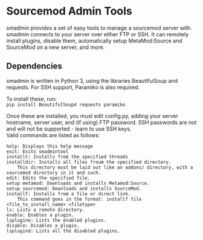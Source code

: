 # Sourcemod Admin Tools
smadmin provides a set of easy tools to manage a sourcemod server with.  
smadmin connects to your server over either FTP or SSH. It can remotely install plugins, disable them, automatically setup MetaMod:Source and SourceMod on a new server, and more.  
  
## Dependencies
smadmin is written in Python 3, using the libraries BeautifulSoup and requests. For SSH support, Paramiko is also required.  

To install these, run:  
```pip install BeautifulSoup4 requests paramiko```

Once these are installed, you must edit config.py, adding your server hostname, server user, and (if using) FTP password. SSH passwords are not and will not be supported - learn to use SSH keys.  
Valid commands are listed as follows:
```
help: Displays this help message
exit: Exits smadmintool
installt: Installs from the specified threads
installdir: Installs all files froum the specified directory.
	This directory must be laid out like an addons/ directory, with a sourcemod directory in it and such.
edit: Edits the specified file.
setup metamod: Downloads and installs Metamod:Source.
setup sourcemod: Downloads and installs SourceMod.
installf: Installs from a file or direct link.
	This command goes in the format: installf file <file_to_install_name> <filetype>
ls: Lists a remote directory.
enable: Enables a plugin.
lsplugine: Lists the enabled plugins.
disable: Disables a plugin.
lsplugind: Lists all the disabled plugins.
```